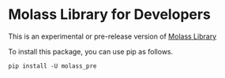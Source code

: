 # Molass Library for Developers

This is an experimental or pre-release version of [Molass Library](https://github.com/freesemt/molass-library)

To install this package, you can use pip as follows.

```
pip install -U molass_pre
```